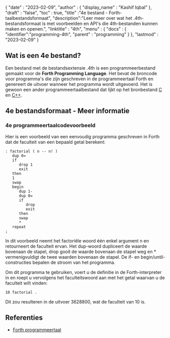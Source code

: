 
{
  "date" : "2023-02-09",
  "author" : {
    "display_name" : "Kashif Iqbal"
},
  "draft" : "false",
  "toc" : true,
  "title" :"4e bestand - Forth-taalbestandsformaat",
  "description":"Leer meer over wat het .4th-bestandsformaat is met voorbeelden en API's die 4th-bestanden kunnen maken en openen.",
  "linktitle" : "4th",
  "menu" : {
    "docs" : {
      "identifier":"programming-4th",
      "parent" : "programming"
}
},
  "lastmod" : "2023-02-09"
}

## Wat is een 4e bestand?

Een bestand met de bestandsextensie .4th is een programmeerbestand gemaakt voor de **Forth Programming Language**. Het bevat de broncode voor programma's die zijn geschreven in de programmeertaal Forth en genereert de uitvoer wanneer het programma wordt uitgevoerd. Het is gewoon een ander programmeertaalbestand dat lijkt op het bronbestand [C](/nl/programming/c/) en [C++](/nl/programming/cpp/).

## 4e bestandsformaat - Meer informatie


### 4e programmeertaalcodevoorbeeld

Hier is een voorbeeld van een eenvoudig programma geschreven in Forth dat de faculteit van een bepaald getal berekent:

```
: factorial ( n -- n! )
   dup 0=
   if
      drop 1
      exit
   then
   1
   swap
   begin
      dup 1-
      dup 0=
      if
         drop
         exit
      then
      swap
      *
   repeat
;

```

In dit voorbeeld neemt het factoriële woord één enkel argument n en retourneert de faculteit ervan. Het dup-woord dupliceert de waarde bovenaan de stapel, drop gooit de waarde bovenaan de stapel weg en * vermenigvuldigt de twee waarden bovenaan de stapel. De if- en begin/until-constructies bepalen de stroom van het programma.

Om dit programma te gebruiken, voert u de definitie in de Forth-interpreter in en roept u vervolgens het faculteitswoord aan met het getal waarvan u de faculteit wilt vinden:

```
10 factorial .
```
Dit zou resulteren in de uitvoer 3628800, wat de faculteit van 10 is.

## Referenties

* [Forth programmeertaal](https://en.wikipedia.org/wiki/Forth_(programming_language))

